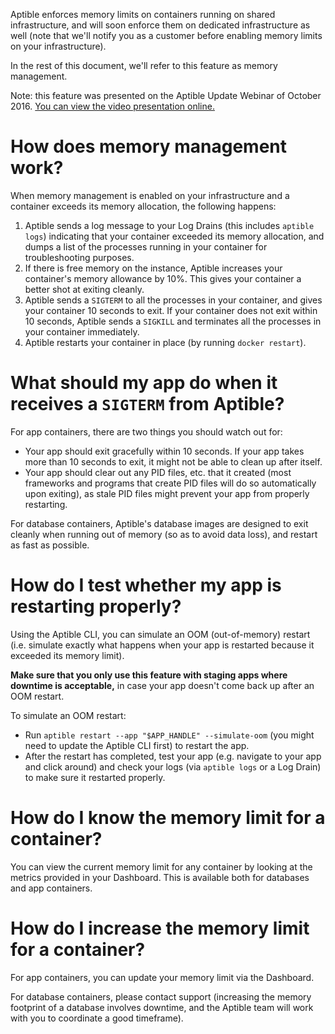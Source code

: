 Aptible enforces memory limits on containers running on shared infrastructure,
and will soon enforce them on dedicated infrastructure as well (note that we'll
notify you as a customer before enabling memory limits on your infrastructure).

In the rest of this document, we'll refer to this feature as memory management.

Note: this feature was presented on the Aptible Update Webinar of October 2016.
[You can view the video presentation online.][0]


# How does memory management work?

When memory management is enabled on your infrastructure and a container
exceeds its memory allocation, the following happens:

1. Aptible sends a log message to your Log Drains (this includes `aptible
   logs`) indicating that your container exceeded its memory allocation, and
   dumps a list of the processes running in your container for troubleshooting
   purposes.
2. If there is free memory on the instance, Aptible increases your container's
   memory allowance by 10%. This gives your container a better shot at exiting
   cleanly.
3. Aptible sends a `SIGTERM` to all the processes in your container, and gives
   your container 10 seconds to exit. If your container does not exit within 10
   seconds, Aptible sends a `SIGKILL` and terminates all the processes in your
   container immediately.
4. Aptible restarts your container in place (by running `docker restart`).


# What should my app do when it receives a `SIGTERM` from Aptible?

For app containers, there are two things you should watch out for:

+ Your app should exit gracefully within 10 seconds. If your app takes more than
  10 seconds to exit, it might not be able to clean up after itself.
+ Your app should clear out any PID files, etc. that it created (most
  frameworks and programs that create PID files will do so automatically upon
  exiting), as stale PID files might prevent your app from properly restarting.

For database containers, Aptible's database images are designed to exit cleanly
when running out of memory (so as to avoid data loss), and restart as fast as
possible.


# How do I test whether my app is restarting properly?

Using the Aptible CLI, you can simulate an OOM (out-of-memory) restart (i.e.
simulate exactly what happens when your app is restarted because it exceeded
its memory limit).

**Make sure that you only use this feature with staging apps where downtime is
acceptable,** in case your app doesn't come back up after an OOM restart.

To simulate an OOM restart:

- Run `aptible restart --app "$APP_HANDLE" --simulate-oom` (you might need to
  update the Aptible CLI first) to restart the app.
- After the restart has completed, test your app (e.g. navigate to your app and
  click around) and check your logs (via `aptible logs` or a Log Drain) to make
  sure it restarted properly.


# How do I know the memory limit for a container?

You can view the current memory limit for any container by looking at the
metrics provided in your Dashboard. This is available both for databases and
app containers.


# How do I increase the memory limit for a container?

For app containers, you can update your memory limit via the Dashboard.

For database containers, please contact support (increasing the memory
footprint of a database involves downtime, and the Aptible team will work with
you to coordinate a good timeframe).

[0]: https://youtu.be/SIV0uPnz7i4?t=9m53s

